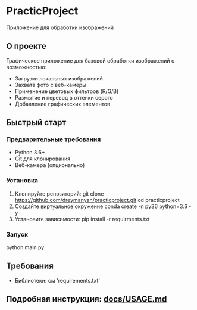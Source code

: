 # PracticProject
Приложение для обработки изображений

## О проекте
Графическое приложение для базовой обработки изображений с возможностью:
- Загрузки локальных изображений
- Захвата фото с веб-камеры
- Применение цветовых фильтров (R/G/B)
- Размытие и перевод в оттенки серого
- Добавление графических элементов

## Быстрый старт

### Предварительные требования
- Python 3.6+
- Git для клонирования
- Веб-камера (опционально)

### Установка
1. Клонируйте репозиторий:
git clone https://github.com/dreymanyan/practicproject.git
cd practicproject
2. Создайте виртуальное окружение
conda create -n py36 python=3.6 -y
3. Установите зависимости:
pip install -r requirments.txt

### Запуск
python main.py

## Требования
- Библиотеки: см 'requirements.txt'

## Подробная инструкция: [docs/USAGE.md](docs/USAGE.md)
